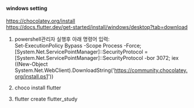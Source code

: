 #### windows setting  
https://chocolatey.org/install  
https://docs.flutter.dev/get-started/install/windows/desktop?tab=download  
1. powershell관리자 실행후 아래 명령어 입력:    
Set-ExecutionPolicy Bypass -Scope Process -Force; [System.Net.ServicePointManager]::SecurityProtocol = [System.Net.ServicePointManager]::SecurityProtocol -bor 3072; iex ((New-Object System.Net.WebClient).DownloadString('https://community.chocolatey.org/install.ps1'))   
 
2. choco install flutter    

3. flutter create flutter_study
